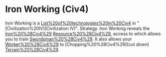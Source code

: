 # Iron Working (Civ4)

Iron Working is a [List%20of%20technologies%20in%20Civ4](technology) in "[Civilization%20IV](Civilization IV)".
Strategy.
Iron Working reveals the [Iron%20%28Civ4%29](Iron) [Resource%20%28Civ4%29](resource), access to which allows you to train [Swordsman%20%28Civ4%29](Swordsmen). It also allows your [Worker%20%28Civ4%29](Workers) to [Chopping%20%28Civ4%29](cut down) [Terrain%20%28Civ4%29](jungles).